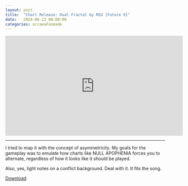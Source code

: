 ```yaml
---
layout: post
title:  "Chart Release: Dual Fractal by M2U [Future 9]"
date:   2024-06-13 00:00:00
categories: arcaeaFanmade
---
```


<iframe width="560" height="315" src="https://www.youtube.com/embed/mHRydK4gF_g?si=gwSUz1A-RBokhcvO" title="YouTube video player" frameborder="0" allow="accelerometer; autoplay; clipboard-write; encrypted-media; gyroscope; picture-in-picture; web-share" referrerpolicy="strict-origin-when-cross-origin" allowfullscreen></iframe>

___

I tried to map it with the concept of asymmetricity. My goals for the gameplay was to emulate how charts like NULL APOPHENIA forces you to alternate, regardless of how it looks like it should be played.

Also, yes, light notes on a conflict background. Deal with it. It fits the song.

[Download](https://gitlab.com/renjian-buchai/dl/-/raw/main/Arccreate-charts/prismaticLollipops/SIGSEGV.PrismaticLollipops.arcpkg?inline=false)

